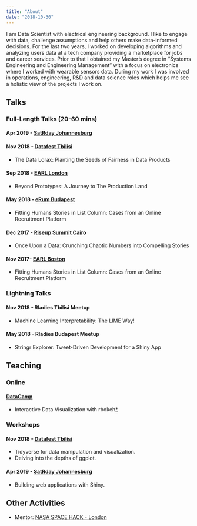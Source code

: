 ```yaml
---
title: "About"
date: "2018-10-30"
---
```



I am Data Scientist with electrical engineering background. I like to engage with data, challenge assumptions and help others make data-informed decisions. For the last two years, I worked on developing algorithms and analyzing users data at a tech company providing a marketplace for jobs and career services. Prior to that I obtained my Master’s degree in “Systems Engineering and Engineering Management” with a focus on electronics where I worked with wearable sensors data. During my work I was involved in operations, engineering, R&D and data science roles which helps me see a holistic view of the projects I work on.

## Talks

### Full-Length Talks (20-60 mins)

#### Apr 2019 - [SatRday Johannesburg](https://joburg2019.satrdays.org/)

#### Nov 2018 - [Datafest Tbilisi](https://datafest.ge/agenda-day1.html)

- The Data Lorax: Planting the Seeds of Fairness in Data Products

#### Sep 2018 - [EARL London](https://earlconf.com/2018/london/)

- Beyond Prototypes: A Journey to The Production Land

#### May 2018 - [eRum Budapest](https://2018.erum.io/)

- Fitting Humans Stories in List Column: Cases from an Online Recruitment Platform

#### Dec 2017 - [Riseup Summit Cairo](https://riseupsummit.com/#/speakers)

- Once Upon a Data: Crunching Chaotic Numbers into Compelling Stories

#### Nov 2017- [EARL Boston](https://earlconf.com/2017/boston/)

- Fitting Humans Stories in List Column: Cases from an Online Recruitment Platform


### Lightning Talks

#### Nov 2018 - Rladies Tbilisi Meetup

- Machine Learning Interpretability: The LIME Way!

#### May 2018 - Rladies Budapest Meetup 

- Stringr Explorer: Tweet-Driven Development for a Shiny App

## Teaching 

### Online 

#### [DataCamp](https://www.datacamp.com)

- Interactive Data Visualization with rbokeh[*](https://www.datacamp.com/courses/interactive-data-visualization-with-rbokeh)

### Workshops

#### Nov 2018 - [Datafest Tbilisi](https://datafest.ge/agenda-day2.html) 

- Tidyverse for data manipulation and visualization.
- Delving into the depths of ggplot.

#### Apr 2019 - [SatRday Johannesburg](https://joburg2019.satrdays.org/) 

- Building web applications with Shiny.

## Other Activities 

- Mentor: [NASA SPACE HACK - London](https://nasaspacehack.splashthat.com/)